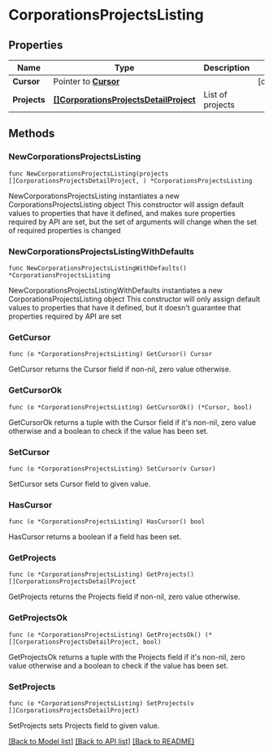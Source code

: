 # CorporationsProjectsListing

## Properties

Name | Type | Description | Notes
------------ | ------------- | ------------- | -------------
**Cursor** | Pointer to [**Cursor**](Cursor.md) |  | [optional] 
**Projects** | [**[]CorporationsProjectsDetailProject**](CorporationsProjectsDetailProject.md) | List of projects | 

## Methods

### NewCorporationsProjectsListing

`func NewCorporationsProjectsListing(projects []CorporationsProjectsDetailProject, ) *CorporationsProjectsListing`

NewCorporationsProjectsListing instantiates a new CorporationsProjectsListing object
This constructor will assign default values to properties that have it defined,
and makes sure properties required by API are set, but the set of arguments
will change when the set of required properties is changed

### NewCorporationsProjectsListingWithDefaults

`func NewCorporationsProjectsListingWithDefaults() *CorporationsProjectsListing`

NewCorporationsProjectsListingWithDefaults instantiates a new CorporationsProjectsListing object
This constructor will only assign default values to properties that have it defined,
but it doesn't guarantee that properties required by API are set

### GetCursor

`func (o *CorporationsProjectsListing) GetCursor() Cursor`

GetCursor returns the Cursor field if non-nil, zero value otherwise.

### GetCursorOk

`func (o *CorporationsProjectsListing) GetCursorOk() (*Cursor, bool)`

GetCursorOk returns a tuple with the Cursor field if it's non-nil, zero value otherwise
and a boolean to check if the value has been set.

### SetCursor

`func (o *CorporationsProjectsListing) SetCursor(v Cursor)`

SetCursor sets Cursor field to given value.

### HasCursor

`func (o *CorporationsProjectsListing) HasCursor() bool`

HasCursor returns a boolean if a field has been set.

### GetProjects

`func (o *CorporationsProjectsListing) GetProjects() []CorporationsProjectsDetailProject`

GetProjects returns the Projects field if non-nil, zero value otherwise.

### GetProjectsOk

`func (o *CorporationsProjectsListing) GetProjectsOk() (*[]CorporationsProjectsDetailProject, bool)`

GetProjectsOk returns a tuple with the Projects field if it's non-nil, zero value otherwise
and a boolean to check if the value has been set.

### SetProjects

`func (o *CorporationsProjectsListing) SetProjects(v []CorporationsProjectsDetailProject)`

SetProjects sets Projects field to given value.



[[Back to Model list]](../README.md#documentation-for-models) [[Back to API list]](../README.md#documentation-for-api-endpoints) [[Back to README]](../README.md)


